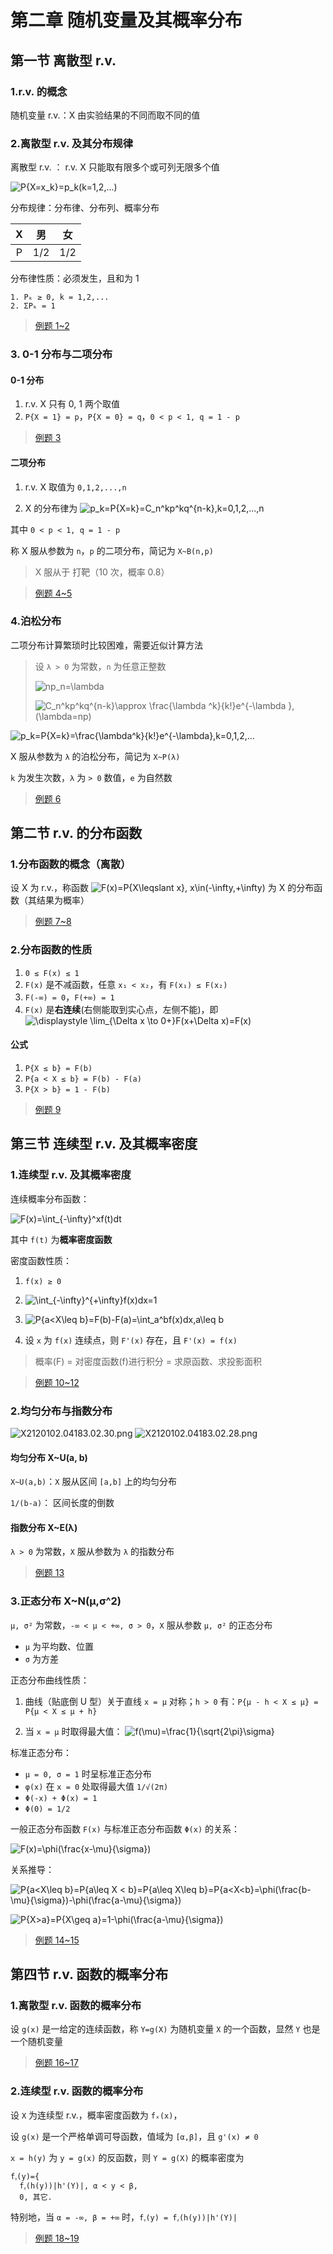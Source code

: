 # 第二章 随机变量及其概率分布

## 第一节 离散型 r.v.

### 1.r.v. 的概念

随机变量 r.v.：X 由实验结果的不同而取不同的值

### 2.离散型 r.v. 及其分布规律

离散型 r.v. ： r.v. X 只能取有限多个或可列无限多个值

![P\{X=x_k\}=p_k(k=1,2,...)](../img/X2120102.04183.02.01.svg)

分布规律：分布律、分布列、概率分布

| X | 男 | 女 |
| :--: | :--: | :--: |
| P | 1/2 | 1/2 |

分布律性质：必须发生，且和为 1

```
1. Pₖ ≥ 0, k = 1,2,...
2. ΣPₖ = 1
```
> [例题 1~2](./02.第二章例题.md#例题-115-号球同时取出-3-个记-x-为最大编号求-x-的分布律)

### 3. 0-1 分布与二项分布

#### 0-1 分布

1. r.v. X 只有 0, 1 两个取值
2. `P{X = 1} = p`，`P{X = 0} = q`，`0 < p < 1, q = 1 - p`

> [例题 3](./02.第二章例题.md#例题-3射击命中率-07命中-0不命中-1)

#### 二项分布

1. r.v. X 取值为 `0,1,2,...,n`

2. X 的分布律为 ![p_k=P\{X=k\}=C_n^kp^kq^{n-k},k=0,1,2,...,n](../img/X2120102.04183.02.02.svg)

其中 `0 < p < 1, q = 1 - p`

称 X 服从参数为 `n`，`p` 的二项分布，简记为 `X~B(n,p)`

> X 服从于 打靶（10 次，概率 0.8）

> [例题 4~5](./02.第二章例题.md#例题-4某药有效率-095现-10-人服用求至少-8-人治愈的概率)

### 4.泊松分布

二项分布计算繁琐时比较困难，需要近似计算方法

> 设 `λ > 0` 为常数，`n` 为任意正整数
>
> ![np_n=\lambda](../img/X2120102.04183.02.04.svg)
>
> ![C_n^kp^kq^{n-k}\approx \frac{\lambda ^k}{k!}e^{-\lambda },(\lambda=np)](../img/X2120102.04183.02.05.svg)

![p_k=P\{X=k\}=\frac{\lambda^k}{k!}e^{-\lambda},k=0,1,2,...](../img/X2120102.04183.02.06.svg)

X 服从参数为 `λ` 的泊松分布，简记为 `X~P(λ)`

`k` 为发生次数，`λ` 为 `> 0` 数值，`e` 为自然数

> [例题 6](./02.第二章例题.md#例题-6x-服从-λ-的泊松分布px--1--23-px--3求-λ)

## 第二节 r.v. 的分布函数

### 1.分布函数的概念（离散）

设 X 为 r.v.，称函数 ![F(x)=P\{X\leqslant x\}, x\in(-\infty,+\infty)](../img/X2120102.04183.02.07.svg) 为 X 的分布函数（其结果为概率）

> [例题 7~8](./02.第二章例题.md#例题-7rv-x-的分布律为)

### 2.分布函数的性质

1. `0 ≤ F(x) ≤ 1`
2. `F(x)` 是不减函数，任意 `x₁ < x₂`，有 `F(x₁) ≤ F(x₂)`
3. `F(-∞) = 0`，`F(+∞) = 1`
4. `F(x)` 是**右连续**(右侧能取到实心点，左侧不能)，即 ![\displaystyle \lim_{\Delta x \to 0+}F(x+\Delta x)=F(x)](../img/X2120102.04183.02.08.svg)

#### 公式

1. `P{X ≤ b} = F(b)`
2. `P{a < X ≤ b} = F(b) - F(a)`
3. `P{X > b} = 1 - F(b)`

> [例题 9](./02.第二章例题.md#例题-9rv-x-的分布函数为)

## 第三节 连续型 r.v. 及其概率密度

### 1.连续型 r.v. 及其概率密度

连续概率分布函数：

![F(x)=\int_{-\infty}^xf(t)dt](../img/X2120102.04183.02.21.svg)

其中 `f(t)` 为**概率密度函数**

密度函数性质：

1. `f(x) ≥ 0`

2. ![\int_{-\infty}^{+\infty}f(x)dx=1](../img/X2120102.04183.02.22.svg)

3. ![P\{a<X\leq b\}=F(b)-F(a)=\int_a^bf(x)dx,a\leq b](../img/X2120102.04183.02.23.svg)

4. 设 `x` 为 `f(x)` 连续点，则 `F'(x)` 存在，且 `F'(x) = f(x)`

> 概率(F) = 对密度函数(f)进行积分 = 求原函数、求投影面积

> [例题 10~12](./02.第二章例题.md#例题-10)

### 2.均匀分布与指数分布

![X2120102.04183.02.30.png](../img/X2120102.04183.02.30.png)
![X2120102.04183.02.28.png](../img/X2120102.04183.02.28.png)

#### 均匀分布 X~U(a, b)

`X~U(a,b)`：`X` 服从区间 `[a,b]` 上的均匀分布

`1/(b-a)`： 区间长度的倒数

#### 指数分布 X~E(λ)

`λ > 0` 为常数，`X` 服从参数为 `λ` 的指数分布

> [例题 13](./02.第二章例题.md#例题-13电子原件寿命-x-年服从参数为-3-的指数分布)

### 3.正态分布 X~N(μ,σ^2)

`μ, σ²` 为常数，`-∞ < μ < +∞, σ > 0`，`X` 服从参数 `μ, σ²` 的正态分布

- `μ` 为平均数、位置
- `σ` 为方差

正态分布曲线性质：

1. 曲线（贴底倒 U 型）关于直线 `x = μ` 对称；`h > 0` 有：`P{μ - h < X ≤ μ} = P{μ < X ≤ μ + h}`

2. 当 `x = μ` 时取得最大值： ![f(\mu)=\frac{1}{\sqrt{2\pi}\sigma}](../img/X2120102.04183.02.34.svg)

标准正态分布：

- `μ = 0, σ = 1` 时呈标准正态分布
- `φ(x)` 在 `x = 0` 处取得最大值 `1/√(2π)`
- `Φ(-x) + Φ(x) = 1`
- `Φ(0) = 1/2`

一般正态分布函数 `F(x)` 与标准正态分布函数 `Φ(x)` 的关系：

![F(x)=\phi(\frac{x-\mu}{\sigma})](../img/X2120102.04183.02.35.svg)

关系推导：

![P\{a<X\leq b\}=P\{a\leq X < b\}=P\{a\leq X\leq b\}=P\{a<X<b\}=\phi(\frac{b-\mu}{\sigma})-\phi(\frac{a-\mu}{\sigma})](../img/X2120102.04183.02.36.svg)

![P\{X>a\}=P\{X\geq a\}=1-\phi(\frac{a-\mu}{\sigma})](../img/X2120102.04183.02.37.svg)

> [例题 14~15](./02.第二章例题.md#例题-14rv-xn01-x-的分布函数为-φx求-px--2-的值)

## 第四节 r.v. 函数的概率分布

### 1.离散型 r.v. 函数的概率分布

设 `g(x)` 是一给定的连续函数，称 `Y=g(X)` 为随机变量 `X` 的一个函数，显然 `Y` 也是一个随机变量

> [例题 16~17](./02.第二章例题.md#例题-16rv-x-的分布律为)

### 2.连续型 r.v. 函数的概率分布

设 `X` 为连续型 r.v.，概率密度函数为 `fₓ(x)`，

设 `g(x)` 是一个严格单调可导函数，值域为 `[α,β]`，且 `g'(x) ≠ 0`

`x = h(y)` 为 `y = g(x)` 的反函数，则 `Y = g(X)` 的概率密度为

```
fᵧ(y)={
  fᵪ(h(y))|h'(Y)|, α < y < β,
  0, 其它.
```

特别地，当 `α = -∞, β = +∞` 时，`fᵧ(y) = fᵪ(h(y))|h'(Y)|`

> [例题 18~19](./02.第二章例题.md#例题-18)
